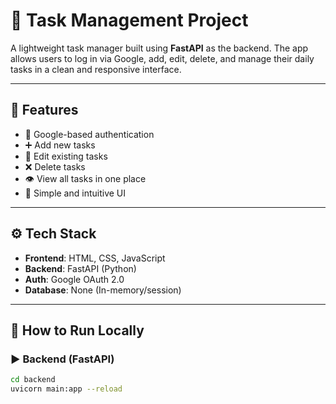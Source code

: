 # 📝 Task Management Project

A lightweight task manager built using **FastAPI** as the backend. The app allows users to log in via Google, add, edit, delete, and manage their daily tasks in a clean and responsive interface.

---

## 🚀 Features

- 🔐 Google-based authentication
- ➕ Add new tasks
- 📝 Edit existing tasks
- ❌ Delete tasks
- 👁️ View all tasks in one place
- 🎨 Simple and intuitive UI

---

## ⚙️ Tech Stack

- **Frontend**: HTML, CSS, JavaScript
- **Backend**: FastAPI (Python)
- **Auth**: Google OAuth 2.0
- **Database**: None (In-memory/session)

---



## 🧪 How to Run Locally

### ▶️ Backend (FastAPI)
```bash
cd backend
uvicorn main:app --reload
